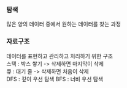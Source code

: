 ### 탐색

많은 양의 데이터 중에서 원하는 데이터를 찾는 과정

### 자료구조

데이터를 표현하고 관리하고 처리하기 위한 구조
<br>
스택 : 박스 쌓기 -> 삭제하면 마지막이 삭제
<br>
큐 : 대기 줄 -> 삭제하면 처음이 삭제
<br>
DFS : 깊이 우선 탐색
BFS : 너비 우선 탐색
